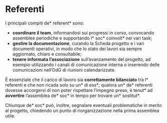 # Referenti

I principali compiti de\* referent\* sono:&#x20;

* **coordinare il team**, informandosi sui progressi in corso, convocando assemblee periodiche e supportando l\* soc\* coinvolt\* nei vari task;&#x20;
* **gestire la documentazione**, curando la Scheda progetto e i vari documenti operativi, in modo che lo stato dei lavori sia sempre aggiornato, chiaro e consultabile;&#x20;
* **tenere informata l’associazione** sull’avanzamento del progetto, ad esempio utilizzando i canali di comunicazione interna o inserendo delle comunicazioni nell’OdG di riunioni calendarizzate.

È essenziale che il carico di lavoro sia **correttamente bilanciato** tra l\* referenti e che non ricada solo su un\* di ess\*; qualora un\* de\* referenti dovesse accorgersi di non poter rispettare l’impegno preso, è tenut\* ad **avvertire** l’assemblea de\* soc\* in tempo per trovare un\* sostitut\*.

Chiunque de\* soc\* può, inoltre, segnalare eventuali problematiche in merito al progetto, chiedendo un punto di riorganizzazione nella prima assemblea utile.
